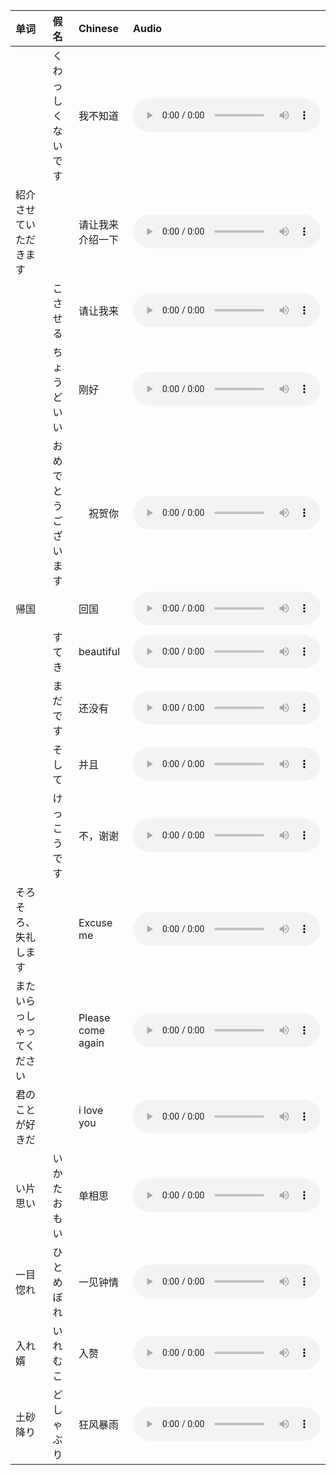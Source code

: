 | 单词                       | 假名                 | Chinese           | Audio                                                                                                          |
| :------------------------- | :------------------- | :---------------- | :------------------------------------------------------------------------------------------------------------- |
|                            | くわっしくないです   | 我不知道          | <audio src="http://dict.youdao.com/dictvoice?le=jap&audio=くわっしくないです&type=3" controls></audio>         |
| 紹介させていただきます     |                      | 请让我来介绍一下  | <audio src="http://dict.youdao.com/dictvoice?le=jap&audio=紹介させていただきます&type=3" controls></audio>     |
|                            | こさせる             | 请让我来          | <audio src="http://dict.youdao.com/dictvoice?le=jap&audio=こさせる&type=3" controls></audio>                   |
|                            | ちょうどいい         | 刚好              | <audio src="http://dict.youdao.com/dictvoice?le=jap&audio=ちょうどいい&type=3" controls></audio>               |
|                            | おめでとうございます | 　祝贺你          | <audio src="http://dict.youdao.com/dictvoice?le=jap&audio=おめでとうございます。&type=3" controls></audio>     |
| 帰国                       |                      | 回国              | <audio src="http://dict.youdao.com/dictvoice?le=jap&audio=帰国&type=3" controls></audio>                       |
|                            | すてき               | beautiful         | <audio src="http://dict.youdao.com/dictvoice?le=jap&audio=すてき&type=3" controls></audio>                     |
|                            | まだです             | 还没有            | <audio src="http://dict.youdao.com/dictvoice?le=jap&audio=まだです&type=3" controls></audio>                   |
|                            | そして               | 并且              | <audio src="http://dict.youdao.com/dictvoice?le=jap&audio=そして&type=3" controls></audio>                     |
|                            | けっこうです         | 不，谢谢          | <audio src="http://dict.youdao.com/dictvoice?le=jap&audio=けっこうです&type=3" controls></audio>               |
| そろそろ、失礼します       |                      | Excuse me         | <audio src="http://dict.youdao.com/dictvoice?le=jap&audio=そろそろ、失礼します&type=3" controls></audio>       |
| またいらっしゃってください |                      | Please come again | <audio src="http://dict.youdao.com/dictvoice?le=jap&audio=またいらっしゃってください&type=3" controls></audio> |
| 君のことが好きだ           |                      | i love you        | <audio src="http://dict.youdao.com/dictvoice?le=jap&audio=君のことが好きだ&type=3" controls></audio>           |
| い片思い                   | いかたおもい         | 单相思            | <audio src="http://dict.youdao.com/dictvoice?le=jap&audio=い片思い&type=3" controls></audio>                   |
| 一目惚れ                   | ひとめぼれ           | 一见钟情          | <audio src="http://dict.youdao.com/dictvoice?le=jap&audio=一目惚れ&type=3" controls></audio>                   |
| 入れ婿                     | いれむこ             | 入赘              | <audio src="http://dict.youdao.com/dictvoice?le=jap&audio=入れ婿&type=3" controls></audio>                     |
| 土砂降り                   | どしゃぶり           | 狂风暴雨          | <audio src="http://dict.youdao.com/dictvoice?le=jap&audio=土砂降り&type=3" controls></audio>                   |
